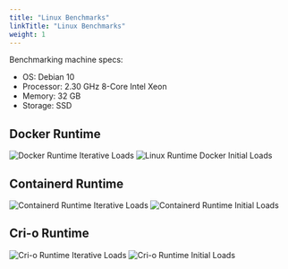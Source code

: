 ```yaml
---
title: "Linux Benchmarks"
linkTitle: "Linux Benchmarks"
weight: 1
---
```


Benchmarking machine specs:
- OS: Debian 10
- Processor: 2.30 GHz 8-Core Intel Xeon
- Memory: 32 GB
- Storage: SSD

## Docker Runtime
![Docker Runtime  Iterative Loads](/images/benchmarks/dockerRuntime/iterative.png)
![Linux Runtime Docker Initial Loads](/images/benchmarks/dockerRuntime/initial.png)


## Containerd Runtime
![Containerd Runtime Iterative Loads](/images/benchmarks/containerdRuntime/iterative.png)
![Containerd Runtime Initial Loads](/images/benchmarks/containerdRuntime/initial.png)

## Cri-o Runtime
![Cri-o Runtime Iterative Loads](/images/benchmarks/crioRuntime/iterative.png)
![Cri-o Runtime Initial Loads](/images/benchmarks/crioRuntime/initial.png)
